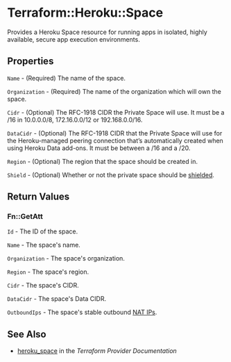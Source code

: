 # Terraform::Heroku::Space

Provides a Heroku Space resource for running apps in isolated, highly available, secure app execution environments.

## Properties

`Name` - (Required) The name of the space.

`Organization` - (Required) The name of the organization which will own the space.

`Cidr` - (Optional) The RFC-1918 CIDR the Private Space will use. It must be a /16 in 10.0.0.0/8, 172.16.0.0/12 or 192.168.0.0/16.

`DataCidr` - (Optional) The RFC-1918 CIDR that the Private Space will use for the Heroku-managed peering connection that’s automatically created when using Heroku Data add-ons. It must be between a /16 and a /20.

`Region` - (Optional) The region that the space should be created in.

`Shield` - (Optional) Whether or not the private space should be [shielded](https://devcenter.heroku.com/articles/private-spaces#shield-private-spaces).


## Return Values

### Fn::GetAtt

`Id` - The ID of the space.

`Name` - The space's name.

`Organization` - The space's organization.

`Region` - The space's region.

`Cidr` - The space's CIDR.

`DataCidr` - The space's Data CIDR.

`OutboundIps` - The space's stable outbound [NAT IPs](https://devcenter.heroku.com/articles/platform-api-reference#space-network-address-translation).

## See Also

* [heroku_space](https://www.terraform.io/docs/providers/heroku/r/space.html) in the _Terraform Provider Documentation_